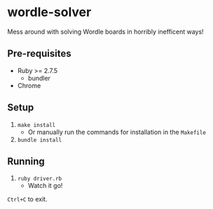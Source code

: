 # wordle-solver

Mess around with solving Wordle boards in horribly inefficent ways!

## Pre-requisites

* Ruby >= 2.7.5
    * bundler
* Chrome

## Setup

1. `make install`
    * Or manually run the commands for installation in the `Makefile`
2. `bundle install`

## Running

1. `ruby driver.rb`
    * Watch it go!

`Ctrl+C` to exit.
